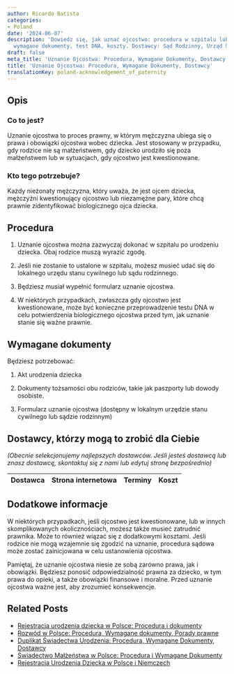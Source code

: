 ```yaml
---
author: Ricardo Batista
categories:
- Poland
date: '2024-06-07'
description: 'Dowiedz się, jak uznać ojcostwo: procedura w szpitalu lub urzędzie,
  wymagane dokumenty, test DNA, koszty. Dostawcy: Sąd Rodzinny, Urząd Stanu Cywilnego.'
draft: false
meta_title: 'Uznanie Ojcostwa: Procedura, Wymagane Dokumenty, Dostawcy'
title: 'Uznanie Ojcostwa: Procedura, Wymagane Dokumenty, Dostawcy'
translationKey: poland-acknowledgement_of_paternity
---
```



## Opis
### Co to jest?
Uznanie ojcostwa to proces prawny, w którym mężczyzna ubiega się o prawa i obowiązki ojcostwa wobec dziecka. Jest stosowany w przypadku, gdy rodzice nie są małżeństwem, gdy dziecko urodziło się poza małżeństwem lub w sytuacjach, gdy ojcostwo jest kwestionowane.

### Kto tego potrzebuje?
Każdy nieżonaty mężczyzna, który uważa, że jest ojcem dziecka, mężczyźni kwestionujący ojcostwo lub niezamężne pary, które chcą prawnie zidentyfikować biologicznego ojca dziecka.

## Procedura
1. Uznanie ojcostwa można zazwyczaj dokonać w szpitalu po urodzeniu dziecka. Obaj rodzice muszą wyrazić zgodę.

2. Jeśli nie zostanie to ustalone w szpitalu, możesz musieć udać się do lokalnego urzędu stanu cywilnego lub sądu rodzinnego.

3. Będziesz musiał wypełnić formularz uznanie ojcostwa.

4. W niektórych przypadkach, zwłaszcza gdy ojcostwo jest kwestionowane, może być konieczne przeprowadzenie testu DNA w celu potwierdzenia biologicznego ojcostwa przed tym, jak uznanie stanie się ważne prawnie.

## Wymagane dokumenty
Będziesz potrzebować:

1. Akt urodzenia dziecka

2. Dokumenty tożsamości obu rodziców, takie jak paszporty lub dowody osobiste.

3. Formularz uznanie ojcostwa (dostępny w lokalnym urzędzie stanu cywilnego lub sądzie rodzinnym)

## Dostawcy, którzy mogą to zrobić dla Ciebie
_(Obecnie selekcjonujemy najlepszych dostawców. Jeśli jesteś dostawcą lub znasz dostawcę, skontaktuj się z nami lub edytuj stronę bezpośrednio)_

| Dostawca        |     Strona internetowa  |     Terminy     |       Koszt      |
| :-------------: | :-------------: |  :-------------: | :-------------: |

## Dodatkowe informacje
W niektórych przypadkach, jeśli ojcostwo jest kwestionowane, lub w innych skomplikowanych okolicznościach, możesz także musieć zatrudnić prawnika. Może to również wiązać się z dodatkowymi kosztami. Jeśli rodzice nie mogą wzajemnie się zgodzić na uznanie, procedura sądowa może zostać zainicjowana w celu ustanowienia ojcostwa.

Pamiętaj, że uznanie ojcostwa niesie ze sobą zarówno prawa, jak i obowiązki. Będziesz ponosić odpowiedzialność prawna za dziecko, w tym prawa do opieki, a także obowiązki finansowe i moralne. Przed uznanie ojcostwa ważne jest, aby zrozumieć konsekwencje.
## Related Posts

- [Rejestracja urodzenia dziecka w Polsce: Procedura i dokumenty](https://tramitit.com/pl/guides/poland/zgloszenie_urodzenia_dziecka/)
- [Rozwód w Polsce: Procedura, Wymagane dokumenty, Porady prawne](https://tramitit.com/pl/guides/poland/rozwod/)
- [Duplikat Świadectwa Urodzenia: Procedura, Wymagane Dokumenty, Dostawcy](https://tramitit.com/pl/guides/poland/wydanie_duplikatu_aktu_urodzenia/)
- [Świadectwo Małżeństwa w Polsce: Procedura i Wymagane Dokumenty](https://tramitit.com/pl/guides/poland/akt_malzenstwa/)
- [Rejestracja Urodzenia Dziecka w Polsce i Niemczech](https://tramitit.com/pl/guides/poland/rejestracja_urodzenia_dziecka_za_granica/)